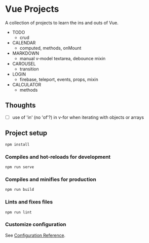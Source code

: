 # Vue Projects

A collection of projects to learn the ins and outs of Vue.

- TODO
  - crud
- CALENDAR
  - computed, methods, onMount
- MARKDOWN
  - manual v-model textarea, debounce mixin
- CAROUSEL
  - transition
- LOGIN
  - firebase, teleport, events, props, mixin
- CALCULATOR
  - methods

## Thoughts

- [ ] use of 'in' (no 'of'?) in v-for when iterating with objects or arrays

## Project setup

```
npm install
```

### Compiles and hot-reloads for development

```
npm run serve
```

### Compiles and minifies for production

```
npm run build
```

### Lints and fixes files

```
npm run lint
```

### Customize configuration

See [Configuration Reference](https://cli.vuejs.org/config/).
